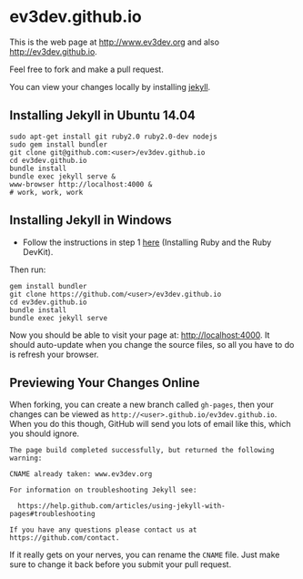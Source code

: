 ev3dev.github.io
================

This is the web page at <http://www.ev3dev.org> and also <http://ev3dev.github.io>.

Feel free to fork and make a pull request.

You can view your changes locally by installing [jekyll](https://help.github.com/articles/using-jekyll-with-pages).

Installing Jekyll in Ubuntu 14.04
---

    sudo apt-get install git ruby2.0 ruby2.0-dev nodejs
    sudo gem install bundler
    git clone git@github.com:<user>/ev3dev.github.io
    cd ev3dev.github.io
    bundle install
    bundle exec jekyll serve &
    www-browser http://localhost:4000 &
    # work, work, work

Installing Jekyll in  Windows
---

- Follow the instructions in step 1 [here](http://jekyll-windows.juthilo.com/1-ruby-and-devkit/) (Installing Ruby and the Ruby DevKit).

Then run:

    gem install bundler
    git clone https://github.com/<user>/ev3dev.github.io
    cd ev3dev.github.io
    bundle install
    bundle exec jekyll serve

Now you should be able to visit your page at: [http://localhost:4000](http://localhost:4000). It should auto-update when you change the source files, so all you have to do is refresh your browser.

Previewing Your Changes Online
---

When forking, you can create a new branch called `gh-pages`, then your
changes can be viewed as `http://<user>.github.io/ev3dev.github.io`. When you do this
though, GitHub will send you lots of email like this, which you should ignore.

    The page build completed successfully, but returned the following warning:
    
    CNAME already taken: www.ev3dev.org
    
    For information on troubleshooting Jekyll see:
    
      https://help.github.com/articles/using-jekyll-with-pages#troubleshooting
    
    If you have any questions please contact us at https://github.com/contact.
    
If it really gets on your nerves, you can rename the `CNAME` file. Just make sure to
change it back before you submit your pull request.


